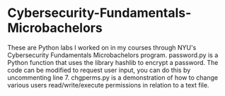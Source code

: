 # Cybersecurity-Fundamentals-Microbachelors
These are Python labs I worked on in my courses through NYU's Cybersecurity Fundamentals Microbachelors program.
password.py is a Python function that uses the library hashlib to encrypt a password. The code can be modified to request user input, you can do this by uncommenting line 7.
chgperms.py is a demonstration of how to change various users read/write/execute permissions in relation to a text file.
